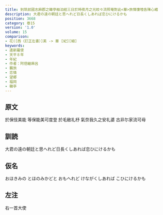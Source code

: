 ```yaml
---
title: 到筑前國志麻郡之韓亭舶泊經三日於時夜月之光皎々流照奄對此<華>旅情悽噎各陳心緒聊以裁歌六首
description: 大君の遠の朝廷と思へれど日長くしあれば恋ひにけるかも
position: 3668
category: 巻15
version: '1.0'
volume: 15
comparison:
- 花([西（訂正左書）]美 -> 華 [紀][細]
keywords:
- 遣新羅使
- 天平８年
- 年紀
- 作者：阿倍継麻呂
- 羈旅
- 恋情
- 望郷
- 福岡
- 韓亭
---
```


## 原文

於保伎美能 等保能美可度登 於毛敝礼杼 氣奈我久之安礼婆 古非尓家流可母

## 訓読

大君の遠の朝廷と思へれど日長くしあれば恋ひにけるかも

## 仮名

おほきみの とほのみかどと おもへれど けながくしあれば こひにけるかも

## 左注

右一首大使
